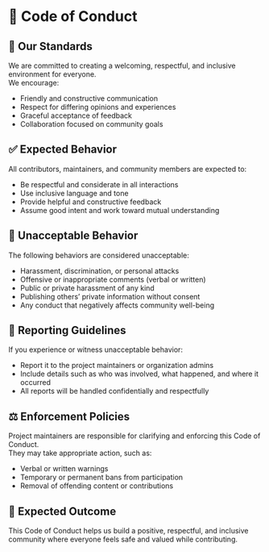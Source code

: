 # 📜 Code of Conduct

## 🧭 Our Standards
We are committed to creating a welcoming, respectful, and inclusive environment for everyone.  
We encourage:
- Friendly and constructive communication  
- Respect for differing opinions and experiences  
- Graceful acceptance of feedback  
- Collaboration focused on community goals  

## ✅ Expected Behavior
All contributors, maintainers, and community members are expected to:
- Be respectful and considerate in all interactions  
- Use inclusive language and tone  
- Provide helpful and constructive feedback  
- Assume good intent and work toward mutual understanding  

## 🚫 Unacceptable Behavior
The following behaviors are considered unacceptable:
- Harassment, discrimination, or personal attacks  
- Offensive or inappropriate comments (verbal or written)  
- Public or private harassment of any kind  
- Publishing others’ private information without consent  
- Any conduct that negatively affects community well-being  

## 📩 Reporting Guidelines
If you experience or witness unacceptable behavior:
- Report it to the project maintainers or organization admins  
- Include details such as who was involved, what happened, and where it occurred  
- All reports will be handled confidentially and respectfully  

## ⚖️ Enforcement Policies
Project maintainers are responsible for clarifying and enforcing this Code of Conduct.  
They may take appropriate action, such as:
- Verbal or written warnings  
- Temporary or permanent bans from participation  
- Removal of offending content or contributions  

## 🌟 Expected Outcome
This Code of Conduct helps us build a positive, respectful, and inclusive community where everyone feels safe and valued while contributing.
